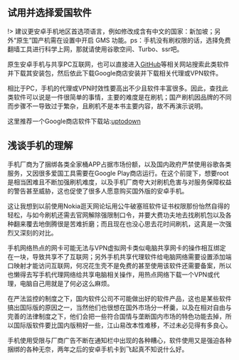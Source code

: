 ## 试用并选择爱国软件

!> 建议更安卓手机地区首选项语言，例如修改成含有中文的国家：新加坡；另外“原生”国产机需在设置中开启 GMS 功能。ps：手机没有刷权限的话，选择免费翻墙工具进行科学上网，那就请使用谷歌空间、Turbo、ssr吧。

原生安卓手机与共享PC互联网，也可以直接进入[GitHub](https://github.com/)等相关网站搜索此类软件并下载其安装包，然后依此下载Google商店安装并下载相关代理或VPN软件。

相比于PC，手机的代理或VPN时效性要高出不少且软件丰富很多。因此，查找此类软件可以说是一件很简单的事情，主要的难度是在刷机；国产刷机因品牌的不同而步骤不一导致过于繁杂，且刷机不是本书主要内容，故不再演示说明。

这里推荐一个Google商店软件下载站:[uptodown](https://www.uptodown.com/android)


## 浅谈手机的理解

手机厂商为了捆绑各类全家桶APP占据市场份额，以及国内政府严禁使用谷歌各类服务，又因很多爱国工具需要在Google Play商店运行。在这个前提下，想要root是相当困难且不断加强刷机难度，以及手机厂商夸大对刷机危害与对服务保障权益的警告甚至威胁，这也促使了很多人愿意购买国外版的安卓手机。

这让我想到以前使用Nokia逛天网论坛用公牛破塞班软件证书权限那份怡然自得的轻松，与如今刷机还需去官网解除强限制口令，并要大费功夫地去找刷机包以及各种翻来覆去地倒腾很是苦难折磨；而且现在也没心思去花时间刷机，这真是一次强烈又深刻的对比。

手机网络热点的网卡可能无法与VPN虚拟网卡类似电脑共享网卡的操作相互绑定在一块，导致共享不了互联网；另外手机共享代理软件给电脑网络需要设置添加端口映射才能访问互联网，何况花生壳不是免费的甚至使用该软件还需要备案，所以也懒得去写手机代理网络给共享电脑相关操作，用热点网络下载一个VPN或代理，电脑自己用就是了何必这么麻烦。
 
在严法监控的制度之下，国内软件公司不可能做出好的软件产品，这也是某些软件搞出国际版的原因之一，当然他们也很想在国外市场分一杯羹，以及在相对自由与完善的法律制度之下，他们会把一些符合国情与垄断国内市场的特色功能去掉，所以国际版软件要比国内版稍好一些，江山易改本性难移，不过未必见得有多良心。

手机使用受限与厂商广告不断在通知栏中出现的各种糟心，软件使用又是强迫各种捆绑的各种无奈，两年之后的安卓手机卡到飞起真不知说什么好。

